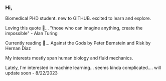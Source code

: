 ### Hi, 

Biomedical PHD student. new to GITHUB. excited to learn and explore. 

Loving this quote 🔭...  "those who can imagine anything, create the impossible" - Alan Turing 

Currently reading 📄...  Against the Gods by Peter Bernstein and Risk by Hernan Diaz 

My interests mostly span human biology and fluid mechanics. 

Lately, I'm interested in machine learning... seems kinda complicated.... will update soon - 8/22/2023 
